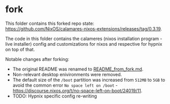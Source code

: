 # fork

This folder contains this forked repo state: https://github.com/NixOS/calamares-nixos-extensions/releases/tag/0.3.19.

The code in this folder contains the calameres (nixos installation program - live installer) config and customizations for nixos and respective for hypnix on top of that.

Notable changes after forking:
- The original README was renamed to [README_from_fork.md](README_from_fork.md).
- Non-relevant desktop enivironments were removed.
- The default size of the `/boot` partition was increased from `512MB` to `5GB` to avoid the common error `No space left on /boot` - https://discourse.nixos.org/t/no-space-left-on-boot/24019/11.
- TODO: Hypnix specific config re-writing

